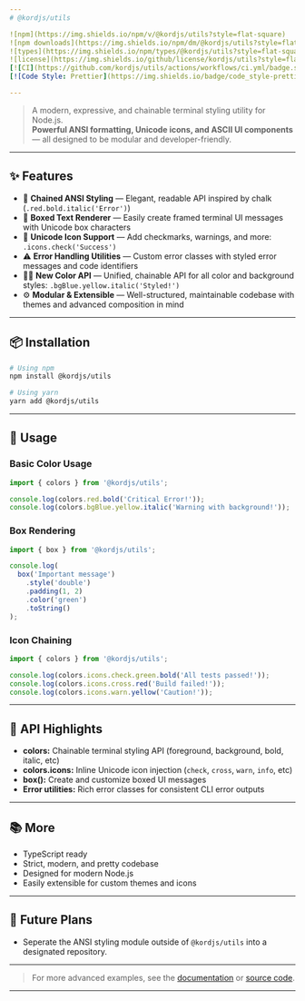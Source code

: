 ```yaml
---
# @kordjs/utils

![npm](https://img.shields.io/npm/v/@kordjs/utils?style=flat-square)
![npm downloads](https://img.shields.io/npm/dm/@kordjs/utils?style=flat-square)
![types](https://img.shields.io/npm/types/@kordjs/utils?style=flat-square)
![license](https://img.shields.io/github/license/kordjs/utils?style=flat-square)
[![CI](https://github.com/kordjs/utils/actions/workflows/ci.yml/badge.svg)](https://github.com/kordjs/utils/actions)
[![Code Style: Prettier](https://img.shields.io/badge/code_style-prettier-ff69b4.svg?style=flat-square)](https://prettier.io/)

---
```


> A modern, expressive, and chainable terminal styling utility for Node.js.  
> **Powerful ANSI formatting, Unicode icons, and ASCII UI components** — all designed to be modular and developer-friendly.

---

## ✨ Features

- 🎨 **Chained ANSI Styling** — Elegant, readable API inspired by chalk (`.red.bold.italic('Error')`)
- 🧱 **Boxed Text Renderer** — Easily create framed terminal UI messages with Unicode box characters
- 💬 **Unicode Icon Support** — Add checkmarks, warnings, and more: `.icons.check('Success')`
- ⚠️ **Error Handling Utilities** — Custom error classes with styled error messages and code identifiers
- 🏳️‍🌈 **New Color API** — Unified, chainable API for all color and background styles: `.bgBlue.yellow.italic('Styled!')`
- ⚙️ **Modular & Extensible** — Well-structured, maintainable codebase with themes and advanced composition in mind

---

## 📦 Installation

```bash
# Using npm
npm install @kordjs/utils

# Using yarn
yarn add @kordjs/utils
```

---

## 🚀 Usage

### Basic Color Usage

```ts
import { colors } from '@kordjs/utils';

console.log(colors.red.bold('Critical Error!'));
console.log(colors.bgBlue.yellow.italic('Warning with background!'));
```

### Box Rendering

```ts
import { box } from '@kordjs/utils';

console.log(
  box('Important message')
    .style('double')
    .padding(1, 2)
    .color('green')
    .toString()
);
```

### Icon Chaining

```ts
import { colors } from '@kordjs/utils';

console.log(colors.icons.check.green.bold('All tests passed!'));
console.log(colors.icons.cross.red('Build failed!'));
console.log(colors.icons.warn.yellow('Caution!'));
```

---

## 🧩 API Highlights

- **colors:** Chainable terminal styling API (foreground, background, bold, italic, etc)
- **colors.icons:** Inline Unicode icon injection (`check`, `cross`, `warn`, `info`, etc)
- **box():** Create and customize boxed UI messages
- **Error utilities:** Rich error classes for consistent CLI error outputs

---

## 📚 More

- TypeScript ready
- Strict, modern, and pretty codebase
- Designed for modern Node.js
- Easily extensible for custom themes and icons

---

## 🔮 Future Plans

- Seperate the ANSI styling module outside of `@kordjs/utils` into a designated repository.

--- 

> For more advanced examples, see the [documentation](./docs) or [source code](./src).

---
